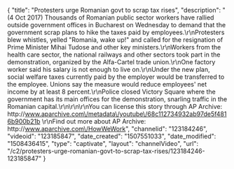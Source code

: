 {
    "title": "Protesters urge Romanian govt to scrap tax rises",
    "description": "(4 Oct 2017) Thousands of Romanian public sector workers have rallied outside government offices in Bucharest on Wednesday to demand that the government scrap plans to hike the taxes paid by employees.\r\nProtesters blew whistles, yelled \"Romania, wake up!\" and called for the resignation of Prime Minister Mihai Tudose and other key ministers.\r\nWorkers from the health care sector, the national railways and other sectors took part in the demonstration, organized by the Alfa-Cartel trade union.\r\nOne factory worker said his salary is not enough to live on.\r\nUnder the new plan, social welfare taxes currently paid by the employer would be transferred to the employee.  Unions say the measure would reduce employees' net income by at least 8 percent.\r\nPolice closed Victory Square where the government has its main offices for the demonstration, snarling traffic in the Romanian capital.\r\n\r\n\r\nYou can license this story through AP Archive: http:\/\/www.aparchive.com\/metadata\/youtube\/68c112734932ab97de5f4816b900b21b \r\nFind out more about AP Archive: http:\/\/www.aparchive.com\/HowWeWork",
    "channelid": "123184246",
    "videoid": "123185847",
    "date_created": "1507551033",
    "date_modified": "1508436415",
    "type": "captivate",
    "layout": "channelVideo",
    "url": "\/c2\/protesters-urge-romanian-govt-to-scrap-tax-rises\/123184246-123185847"
}